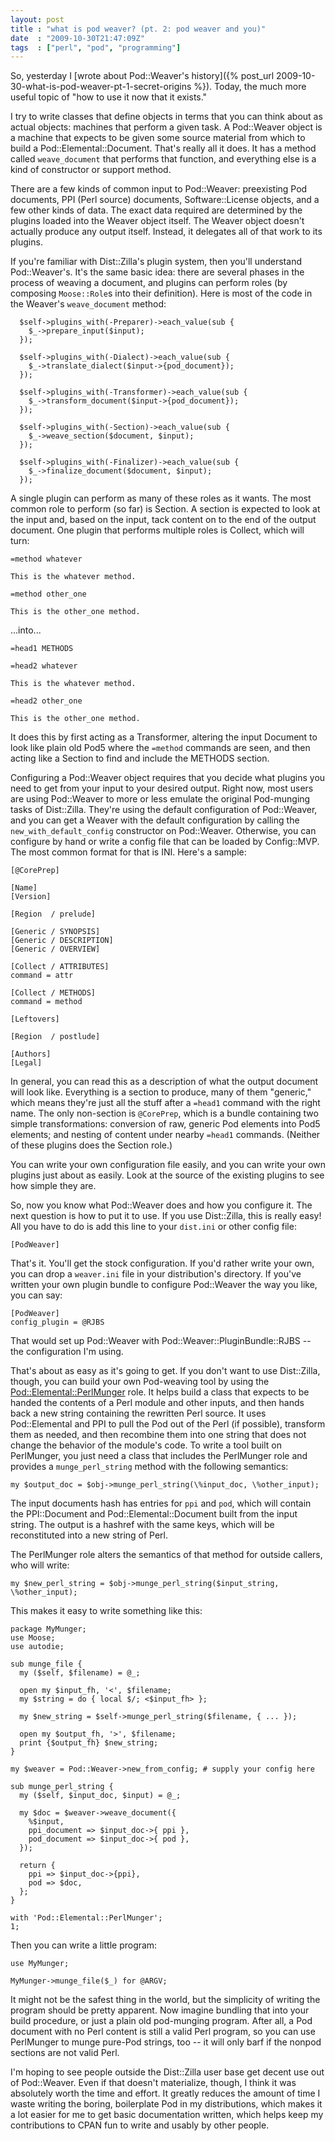 ```yaml
---
layout: post
title : "what is pod weaver? (pt. 2: pod weaver and you)"
date  : "2009-10-30T21:47:09Z"
tags  : ["perl", "pod", "programming"]
---
```

So, yesterday I [wrote about Pod::Weaver's history]({% post_url 2009-10-30-what-is-pod-weaver-pt-1-secret-origins %}).  Today, the much more useful topic of "how to use it now that it exists."

I try to write classes that define objects in terms that you can think about as actual objects: machines that perform a given task.  A Pod::Weaver object is a machine that expects to be given some source material from which to build a Pod::Elemental::Document.  That's really all it does.  It has a method called `weave_document` that performs that function, and everything else is a kind of constructor or support method.

There are a few kinds of common input to Pod::Weaver: preexisting Pod documents, PPI (Perl source) documents, Software::License objects, and a few other kinds of data.  The exact data required are determined by the plugins loaded into the Weaver object itself.  The Weaver object doesn't actually produce any output itself.  Instead, it delegates all of that work to its plugins.

If you're familiar with Dist::Zilla's plugin system, then you'll understand Pod::Weaver's.  It's the same basic idea:  there are several phases in the process of weaving a document, and plugins can perform roles (by composing `Moose::Role`s into their definition).  Here is most of the code in the Weaver's `weave_document` method:

      $self->plugins_with(-Preparer)->each_value(sub {
        $_->prepare_input($input);
      });

      $self->plugins_with(-Dialect)->each_value(sub {
        $_->translate_dialect($input->{pod_document});
      });

      $self->plugins_with(-Transformer)->each_value(sub {
        $_->transform_document($input->{pod_document});
      });

      $self->plugins_with(-Section)->each_value(sub {
        $_->weave_section($document, $input);
      });

      $self->plugins_with(-Finalizer)->each_value(sub {
        $_->finalize_document($document, $input);
      });

A single plugin can perform as many of these roles as it wants.  The most common role to perform (so far) is Section.  A section is expected to look at the input and, based on the input, tack content on to the end of the output document.  One plugin that performs multiple roles is Collect, which will turn:

    =method whatever

    This is the whatever method.

    =method other_one

    This is the other_one method.

...into...

    =head1 METHODS

    =head2 whatever

    This is the whatever method.

    =head2 other_one

    This is the other_one method.

It does this by first acting as a Transformer, altering the input Document to look like plain old Pod5 where the `=method` commands are seen, and then acting like a Section to find and include the METHODS section.

Configuring a Pod::Weaver object requires that you decide what plugins you need to get from your input to your desired output.  Right now, most users are using Pod::Weaver to more or less emulate the original Pod-munging tasks of Dist::Zilla.  They're using the default configuration of Pod::Weaver, and you can get a Weaver with the default configuration by calling the `new_with_default_config` constructor on Pod::Weaver.  Otherwise, you can configure by hand or write a config file that can be loaded by Config::MVP. The most common format for that is INI.  Here's a sample:

    [@CorePrep]

    [Name]
    [Version]

    [Region  / prelude]

    [Generic / SYNOPSIS]
    [Generic / DESCRIPTION]
    [Generic / OVERVIEW]

    [Collect / ATTRIBUTES]
    command = attr

    [Collect / METHODS]
    command = method

    [Leftovers]

    [Region  / postlude]

    [Authors]
    [Legal]

In general, you can read this as a description of what the output document will look like.  Everything is a section to produce, many of them "generic," which means they're just all the stuff after a `=head1` command with the right name. The only non-section is `@CorePrep`, which is a bundle containing two simple transformations: conversion of raw, generic Pod elements into Pod5 elements; and nesting of content under nearby `=head1` commands.  (Neither of these plugins does the Section role.)

You can write your own configuration file easily, and you can write your own plugins just about as easily.  Look at the source of the existing plugins to see how simple they are.

So, now you know what Pod::Weaver does and how you configure it.  The next question is how to put it to use.  If you use Dist::Zilla, this is really easy! All you have to do is add this line to your `dist.ini` or other config file:

    [PodWeaver]

That's it.  You'll get the stock configuration.  If you'd rather write your own, you can drop a `weaver.ini` file in your distribution's directory.  If you've written your own plugin bundle to configure Pod::Weaver the way you like, you can say:

    [PodWeaver]
    config_plugin = @RJBS

That would set up Pod::Weaver with Pod::Weaver::PluginBundle::RJBS -- the configuration I'm using.

That's about as easy as it's going to get.  If you don't want to use Dist::Zilla, though, you can build your own Pod-weaving tool by using the [Pod::Elemental::PerlMunger](http://search.cpan.org/perldoc?Pod::Elemental::PerlMunger) role.  It helps build a class that expects to be handed the contents of a Perl module and other inputs, and then hands back a new string containing the rewritten Perl source.  It uses Pod::Elemental and PPI to pull the Pod out of the Perl (if possible), transform them as needed, and then recombine them into one string that does not change the behavior of the module's code.  To write a tool built on PerlMunger, you just need a class that includes the PerlMunger role and provides a `munge_perl_string` method with the following semantics:

    my $output_doc = $obj->munge_perl_string(\%input_doc, \%other_input);

The input documents hash has entries for `ppi` and `pod`, which will contain the PPI::Document and Pod::Elemental::Document built from the input string. The output is a hashref with the same keys, which will be reconstituted into a new string of Perl.

The PerlMunger role alters the semantics of that method for outside callers, who will write:

    my $new_perl_string = $obj->munge_perl_string($input_string, \%other_input);

This makes it easy to write something like this:

    package MyMunger;
    use Moose;
    use autodie;

    sub munge_file {
      my ($self, $filename) = @_;

      open my $input_fh, '<', $filename;
      my $string = do { local $/; <$input_fh> };

      my $new_string = $self->munge_perl_string($filename, { ... });

      open my $output_fh, '>', $filename;
      print {$output_fh} $new_string;
    }

    my $weaver = Pod::Weaver->new_from_config; # supply your config here

    sub munge_perl_string {
      my ($self, $input_doc, $input) = @_;

      my $doc = $weaver->weave_document({
        %$input,
        ppi_document => $input_doc->{ ppi },
        pod_document => $input_doc->{ pod },
      });
      
      return {
        ppi => $input_doc->{ppi},
        pod => $doc,
      };
    } 
    
    with 'Pod::Elemental::PerlMunger';
    1;

Then you can write a little program:

    use MyMunger;

    MyMunger->munge_file($_) for @ARGV;

It might not be the safest thing in the world, but the simplicity of writing the program should be pretty apparent.  Now imagine bundling that into your build procedure, or just a plain old pod-munging program.  After all, a Pod document with no Perl content is still a valid Perl program, so you can use PerlMunger to munge pure-Pod strings, too -- it will only barf if the nonpod sections are not valid Perl.

I'm hoping to see people outside the Dist::Zilla user base get decent use out of Pod::Weaver.  Even if that doesn't materialize, though, I think it was absolutely worth the time and effort.  It greatly reduces the amount of time I waste writing the boring, boilerplate Pod in my distributions, which makes it a lot easier for me to get basic documentation written, which helps keep my contributions to CPAN fun to write and usably by other people.

